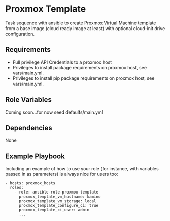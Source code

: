 Proxmox Template
=========

Task sequence with ansible to create Proxmox Virtual Machine template from a base image (cloud ready image at least) with optional cloud-init drive configuration.

Requirements
------------

- Full privilege API Credentials to a proxmox host
- Privileges to install package requirements on proxmox host, see vars/main.yml.
- Privileges to install pip package requirements on proxmox host, see vars/main.yml.

Role Variables
--------------

Coming soon...for now seed defaults/main.yml

Dependencies
------------

None

Example Playbook
----------------

Including an example of how to use your role (for instance, with variables passed in as parameters) is always nice for users too:

    - hosts: proxmox_hosts
      roles:
        - role: ansible-role-proxmox-template
          proxmox_template_vm_hostname: kamino
          proxmox_template_vm_storage: local
          proxmox_template_configure_ci: true
          proxmox_template_ci_user: admin
          ...
